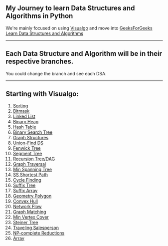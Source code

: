 ## My Journey to learn Data Structures and Algorithms in Python

We're mainly focused on using [Visualgo](https://visualgo.net/en) and move into 
[GeeksForGeeks Learn Data Structures and Algorithms](https://www.geeksforgeeks.org/learn-data-structures-and-algorithms-dsa-tutorial/?ref=lbp)

---

## Each Data Structure and Algorithm will be in their respective branches.
You could change the branch and see each DSA.

---

## Starting with Visualgo:
1) [Sorting](https://visualgo.net/en/sorting)
2) [Bitmask](https://visualgo.net/en/bitmask?slide=1)
3) [Linked List](https://visualgo.net/en/list?slide=1)
4) [Binary Heap](https://visualgo.net/en/heap)
5) [Hash Table](https://visualgo.net/en/hashtable?slide=1)
6) [Binary Search Tree](https://visualgo.net/en/bst?slide=1)
7) [Graph Structures](https://visualgo.net/en/graphds?slide=1)
8) [Union-Find DS](https://visualgo.net/en/ufds?slide=1)
9) [Fenwick Tree](https://visualgo.net/en/fenwicktree?slide=1)
10) [Segment Tree](https://visualgo.net/en/segmenttree?slide=1)
11) [Recursion Tree/DAG](https://visualgo.net/en/recursion?slide=1)
12) [Graph Traversal](https://visualgo.net/en/dfsbfs?slide=1)
13) [Min Spanning Tree](https://visualgo.net/en/mst?slide=1)
14) [SS Shortest Path](https://visualgo.net/en/sssp?slide=1)
15) [Cycle Finding](https://visualgo.net/en/cyclefinding?slide=1)
16) [Suffix Tree](https://visualgo.net/en/suffixtree?slide=1)
17) [Suffix Array](https://visualgo.net/en/suffixarray?slide=1)
18) [Geometry Polygon](https://visualgo.net/en/polygon?slide=1)
19) [Convex Hull](https://visualgo.net/en/convexhull?slide=1)
20) [Network Flow](https://visualgo.net/en/maxflow?slide=1)
21) [Graph Matching](https://visualgo.net/en/matching?slide=1)
22) [Min Vertex Cover](https://visualgo.net/en/mvc?slide=1)
23) [Steiner Tree](https://visualgo.net/en/steinertree?slide=1)
24) [Traveling Salesperson](https://visualgo.net/en/tsp?slide=1)
25) [NP-complete Reductions](https://visualgo.net/en/reductions?slide=1)
26) [Array](https://visualgo.net/en/array?slide=1)